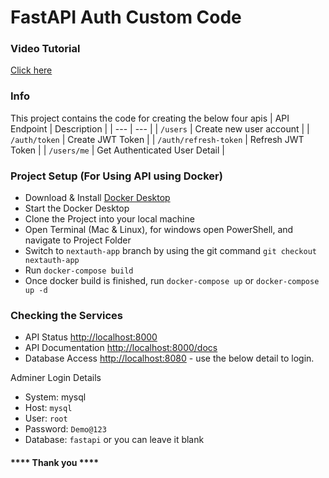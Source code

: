 # FastAPI Auth Custom Code

### Video Tutorial
[Click here](https://youtu.be/z3nwf7wGdUw)

### Info
This project contains the code for creating the below four apis
| API Endpoint | Description |
| --- | --- |
| `/users` | Create new user account |
| `/auth/token` | Create JWT Token |
| `/auth/refresh-token` | Refresh JWT Token |
| `/users/me` | Get Authenticated User Detail |

### Project Setup (For Using API using Docker)
- Download & Install [Docker Desktop](https://www.docker.com/products/docker-desktop/)
- Start the Docker Desktop
- Clone the Project into your local machine
- Open Terminal (Mac & Linux), for windows open PowerShell, and navigate to Project Folder
- Switch to `nextauth-app` branch by using the git command `git checkout nextauth-app`
- Run `docker-compose build`
- Once docker build is finished, run `docker-compose up` or `docker-compose up -d`

### Checking the Services
- API Status [http://localhost:8000](http://localhost:8000)
- API Documentation [http://localhost:8000/docs](http://localhost:8000/docs)
- Database Access [http://localhost:8080](http://localhost:8080) - use the below detail to login.


Adminer Login Details
- System: mysql
- Host: `mysql`
- User: `root`
- Password: `Demo@123`
- Database: `fastapi` or you can leave it blank


#### **** Thank you ****


